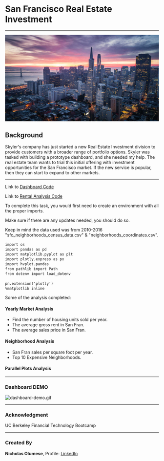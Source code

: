 # San Francisco Real Estate Investment 

---

![SanFran](Images/san-francisco-hero.jpg)

## Background

Skyler's company has just started a new Real Estate Investment division to provide customers with a broader range of portfolio options. Skyler was tasked with building a prototype dashboard, and she needed my help. The real estate team wants to trial this initial offering with investment opportunities for the San Francisco market. If the new service is popular, then they can start to expand to other markets.


---

Link to [Dashboard Code](https://github.com/onyxcollc/SanFrancisco_Real_Estate_Investment/blob/main/dashboard.ipynb)

Link to [Rental Analysis Code](https://github.com/onyxcollc/SanFrancisco_Real_Estate_Investment/blob/main/rental_analysis.ipynb)



To complete this task, you would first need to create an environment with all the proper imports.

Make sure if there are any updates needed, you should do so.

Keep in mind the data used was from 2010-2016 "sfo_neighborhoods_census_data.csv" & "neighborhoods_coordinates.csv".

```
import os
import pandas as pd
import matplotlib.pyplot as plt
import plotly.express as px
import hvplot.pandas
from pathlib import Path
from dotenv import load_dotenv

pn.extension('plotly')
%matplotlib inline

```

Some of the analysis completed:

#### Yearly Market Analysis
* Find the number of housing units sold per year.
* The average gross rent in San Fran. 
* The average sales price in San Fran.

#### Neighborhood Analysis
* San Fran sales per square foot per year.
* Top 10 Expensive Neighborhoods.

#### Parallel Plots Analysis


---

### Dashboard DEMO


![dashboard-demo.gif](Images/dashboard-demo.gif)

---

### Acknowledgment

UC Berkeley Financial Technology Bootcamp

---

### Created By

__Nicholas Olumese__, Profile: [LinkedIn](https://www.linkedin.com/in/nicholas-olumese/)


